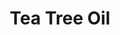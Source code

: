 ---
name: Tea Tree Oil
title: Tea Tree Oil
details:
  - detail:
      key: Botanical Name
      value: Melaleuca Alternifolia
  - detail:
      key: Odour
      value: Characteristic odour of Tea Tree odour
  - detail:
      key: Brand
      value: Natural Aroma
  - detail:
      key: Refractive Index
      value: 1.4750-1.4820 (at 20 deg C)
  - detail:
      key: Cas
      value: 68647-73-4
  - detail:
      key: Optical Rotation
      value: 5 deg to 15 deg (at 20 deg C)
  - detail:
      key: Solubility
      value: Insoluble in water, soluble in Alcohol and oils
  - detail:
      key: Flash Point
      value: 130 deg F
  - detail:
      key: Relative Density
      value: 0.885-0.906
  - detail:
      key: Lot No
      value: 32011-2012
  - detail:
      key: FEMA No
      value: 3902
  - detail:
      key: EINECS No
      value: 285-377-1
  - detail:
      key: CAS No
      value: 68647-73-4
  - detail:
      key: HS Code
      value: 3301.29
  - detail:
      key: Packaging Size
      value: 5, 25, 200 Kg
  - detail:
      key: Packaging Type
      value: Can, Barrel
  - detail:
      key: Physical State
      value: Liquid
showOnHome: false
thumbnail: https://5.imimg.com/data5/SELLER/Default/2021/12/DZ/PF/VE/3823480/tea-tree-oil-500x500.jpg
productImages:
  - https://ucarecdn.com/8213c725-21d0-4ac0-ad5e-c1975c20032b/
category: reconstituted oils
---